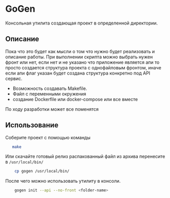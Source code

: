 # GoGen

Консольная утилита создающая проект в определенной директории.

## Описание

Пока что это будет как мысли о том что нужно будет реализовать и описание работы.
При выполнении скрипта можно выбрать нужен фронт или нет, если нет и не указано что приложение является апи то просто создается структура проекта
с однофайловым фронтом, иначе если апи флаг указан будет создана структура конкретно под API сервис. 

- Возможность создавать Makefile.
- Файл с переменными окружения
- создание Dockerfile или docker-compose или все вместе

По ходу разработки может все поменятся

## Использование

Соберите проект с помощью команды

```bash
   make
```

Или скачайте готовый релиз распакованный файл из архива перенесите в `/usr/local/bin/`

```bash
    cp gogen /usr/local/bin/
```

После чего можно использовать утилиту в консоли.

```bash
    gogen init --api --no-front <folder-name>
```

